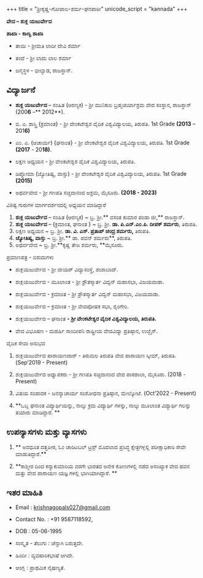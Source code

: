 +++
title = "ಶ್ರೀಕೃಷ್ಣ-ಗೋಪಾಲ-ಶರ್ಮ-ಘನಪಾಠೀ"
unicode_script = "kannada"
+++





**ವೇದ – ಶುಕ್ಲ ಯಜುರ್ವೇದ**

**ಶಾಖಾ - ಕಾಣ್ವ ಶಾಖಾ**

+ ತಾಯಿ - ಶ್ರೀಮತಿ ಲಾದೀ ದೇವಿ ಶರ್ಮಾ

+ ತಂದೆ - ಶ್ರೀ ಲಾದು ಲಾಲ ಶರ್ಮಾ

+ ಜನ್ಮಸ್ಥಳ - ಭೀಲ್ವಾಡ, ರಾಜಸ್ಥಾನ್.

## ವಿದ್ಯಾರ್ಜನೆ

+ **ಶುಕ್ಲ ಯಜುರ್ವೇದ** – ಸಂಹಿತ \(ಆರಣ್ಯಕ\) - ಶ್ರೀ ಮುನಿಕುಲ ಬ್ರಹ್ಮಚರ್ಯಾಶ್ರಮ ವೇದ ಸಂಸ್ಥಾನ, ರಾಜಸ್ಥಾನ್ \(200**6** –** 2012**\).
+ ಬಿ. ಎ. ಶಾಸ್ತ್ರಿ \{ಕ್ರಮಾಂತ\} - ಶ್ರೀ ವೇಂಕಟೇಶ್ವರ ವೈದಿಕ ವಿಶ್ವವಿದ್ಯಾಲಯ, ತಿರುಪತಿ.  1st Grade **\(2013** – 201**6\)**

+ ಎಂ. ಎ. \(ಆಚಾರ್ಯ\) \{ಘನಾಂತ\} - ಶ್ರೀ ವೇಂಕಟೇಶ್ವರ ವೈದಿಕ ವಿಶ್ವವಿದ್ಯಾಲಯ, ತಿರುಪತಿ.  1st Grade **\(2017** - 20**18\)**.
+ ಲಕ್ಷಣ ಅಧ್ಯಯನ - ಶ್ರೀ ವೇಂಕಟೇಶ್ವರ ವೈದಿಕ ವಿಶ್ವವಿದ್ಯಾಲಯ, ತಿರುಪತಿ.
+ ಡಿಪ್ಲೋಮಾ \(ಜ್ಯೋತಿಷ್ಯ, ವಾಸ್ತು\) - ಶ್ರೀ ವೇಂಕಟೇಶ್ವರ ವೈದಿಕ ವಿಶ್ವವಿದ್ಯಾಲಯ, ತಿರುಪತಿ. 1st Grade **\(2015\)**

+ ಅಥರ್ವವೇದ - ಶ್ರೀ ಗಣಪತಿ ಸಚ್ಚಿದಾನಂದ ಆಶ್ರಮ, ಮೈಸೂರು. **\(2018 - 2023\)**


ವಿಶಿಷ್ಟ ಗುರುಗಳ ಮಾರ್ಗದರ್ಶನದಲ್ಲಿ ಅಧ್ಯಯನ ಮಾಡಿದ್ದಾರೆ

1. **ಶುಕ್ಲ ಯಜುರ್ವೇದ** – ಸಂಹಿತ \(ಆರಣ್ಯಕ\)  ~ ಬ್ರ. ಶ್ರೀ.** ವಸಂತ ಕುಮಾರ ಪಂಡಾ ಜೀ,** ರಾಜಸ್ಥಾನ್.
2. **ಶುಕ್ಲ ಯಜುರ್ವೇದ** – \{ಕ್ರಮಾಂತ, ಘನಾಂತ \} ~ ಬ್ರ. ಶ್ರೀ. **ಡಾ. ಪಿ.ಎನ್.ಎಂ.ಪಿ.  ದೀಪಕ್ ಶರ್ಮರು**, ತಿರುಪತಿ.
3. ಲಕ್ಷಣ ಅಧ್ಯಯನ  ~ ಬ್ರ. ಶ್ರೀ. **ಡಾ. ವಿ. ಎಸ್. ಪ್ರತಾಪ್ ಚಂದ್ರ ಶರ್ಮರು,** ತಿರುಪತಿ.
4. **ಜ್ಯೋತಿಷ್ಯ, ವಾಸ್ತು** ~ ಬ್ರ. ಶ್ರೀ.** ಡಾ. ಪವನ್ ಶರ್ಮರು**, ತಿರುಪತಿ.
5. ಅಥರ್ವವೇದ  ~ ಬ್ರ. ಶ್ರೀ.**ಕೃಷ್ಣ ತೇಜ ಶರ್ಮರು, **ಮೈಸೂರು.

ಪ್ರಮಾಣಪತ್ರ - ಬಿರುದುಗಳು

+ ಶುಕ್ಲಯಜುರ್ವೇದ  - ಶ್ರೀ ಜೀಯರ್ ವಿದ್ಯಾಸಂಸ್ಥೆ, ಶಂಶಾಬಾದ್.

+ ಶುಕ್ಲಯಜುರ್ವೇದ - ಮೂಲಾಂತ - ಶ್ರೀ ಶ್ರೌತಸ್ಮಾರ್ತ ವಿದ್ವನ್ ಮಹಾಸಭಾ, ವಿಜಯವಾಡಾ.
+ ಶುಕ್ಲಯಜುರ್ವೇದ - ಕ್ರಮಾಂತ - ಶ್ರೀ ಶ್ರೌತಸ್ಮಾರ್ತ ವಿದ್ವನ್ ಮಹಾಸಭಾ, ವಿಜಯವಾಡಾ.
+ ಶುಕ್ಲಯಜುರ್ವೇದ – ಕ್ರಮಾಂತ - ಶ್ರೀ ವೇದಪೋಷಕ ಸಭಾ, ಶೃಂಗೇರಿ.
+ ಶುಕ್ಲಯಜುರ್ವೇದ – ಘನಾಂತ **- ಶ್ರೀ ವೇಂಕಟೇಶ್ವರ ವೈದಿಕ ವಿಶ್ವವಿದ್ಯಾಲಯ, ತಿರುಪತಿ.**

+ ವೇದ ವಿಭೂಷಣ - ಮಹರ್ಷಿ ಸಾಂದೀಪನಿ ರಾಷ್ಟ್ರೀಯ ವೇದವಿದ್ಯಾ ಪ್ರತಿಷ್ಠಾನ, ಉಜ್ಜೈನ್.

ವೈದಿಕ ಸೇವಾ ಅನುಭವ

1. ಶುಕ್ಲಯಜುರ್ವೇದ ಪಾರಾಯಣದಾರ್ - ತಿರುಮಲ ತಿರುಪತಿ ವೇದ ಪಾರಾಯಣ ಸ್ಕೀಮ್, ತಿರುಪತಿ. \(Sep’2019 - Present\)

2. ಶುಕ್ಲಯಜುರ್ವೇದ ಅಧ್ಯಾಪಕರು - ಶ್ರೀ ಗಣಪತಿ ಸಚ್ಚಿದಾನಂದ ವೇದ ಪಾಠಶಾಲಾ, ಮೈಸೂರು. \(2018 - Present\)

3. ವಿಷಯ ಸಂಪಾದಕ - ಜನನ್ಯಾಚಾರ್ಯ ಸಂಶೋಧನಾ ಪ್ರತಿಷ್ಠಾನ, ಮೇಲ್ಕೋಟೆ. \(Oct’2022 - Present\)

4. **ಒಬ್ಬ ಘನಾಂತ ವಿದ್ಯಾರ್ಥಿಯನ್ನು, ನಾಲ್ಕು ಕ್ರಮ ವಿದ್ಯಾರ್ಥಿ ಗಳನ್ನು, ನಾಲ್ಕು ಮೂಲಾಂತ ವಿದ್ಯಾರ್ಥಿ ಗಲನ್ನು ತಯಾರು ಮಾಡಿದ್ದಾರೆ.   **


## **ಉಪನ್ಯಾಸಗಳು ಮತ್ತು ವ್ಯಾಸಗಳು**

1. ** ಅವಧೂತ ದತ್ತಪೀಠ, ಓಂ ಚಾರಿಟಬಲ್ ಟ್ರಸ್ಟ್ ಮೊದಲಾದ ಪ್ರಸಿದ್ಧ ಕ್ಷೇತ್ರಗಳ್ಲಲ್ಲಿ ಪರೀಕ್ಷಾಧಿಕಾರಿ ಸೇವೇ ಮಾಡುತಿದ್ದಾರೆ.**

2. **ಕಾಶ್ಮೀರ ದಿಂದ ಕನ್ಯಾಕುಮಾರಿಯ ವರಗೇ ಭಾರತದ ಅನೇಕ ಕೋಣಗಳಲ್ಲಿ ನಡೆದ ಅಸಂಖ್ಯಾಕ ವೇದ ಹವನ ಮತ್ತು ವೇದ ಪಾರಾಯಣ ಯಜ್ಞ ಗಳಲ್ಲಿ ಭಾಗಿಯಾಗಿದ್ದಾರೆ. **






## **ಇತರ ಮಾಹಿತಿ**

+ Email : krishnagopals027@gmail.com

+ Contact No. : \+91 9587118592,

+ DOB : 05-06-1995


+ ಸಂಸ್ಕೃತ - ತೆಲುಗು : ಚೆನ್ನಾಗಿ ಬರುತ್ತದೇ.

+ ಹಿಂದೀ : ವ್ಯವಹಾರಿಕಭಾಷೆ ಆಗಿದೇ.

+ ಆಂಗ್ಲ : ಪ್ರಾಥಮಿಕ ನೈಪುಣ್ಯತೆ.







